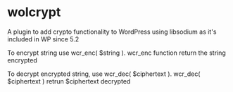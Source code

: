 # wolcrypt
A plugin to add crypto functionality to WordPress using libsodium as it's included in WP since 5.2

To encrypt string use wcr_enc( $string ). 
wcr_enc function return the string encrypted

To decrypt encrypted string, use wcr_dec( $ciphertext ).
wcr_dec( $ciphertext ) retrun $ciphertext decrypted
